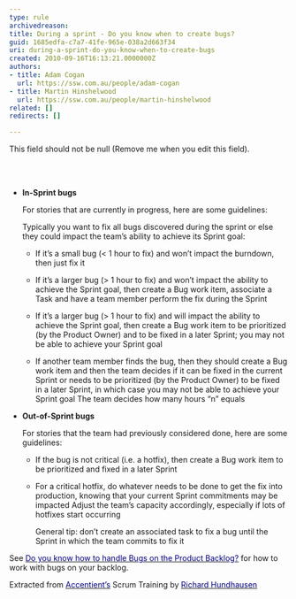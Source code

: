 ```yaml
---
type: rule
archivedreason: 
title: During a sprint - Do you know when to create bugs?
guid: 1685edfa-c7a7-41fe-965e-038a2d663f34
uri: during-a-sprint-do-you-know-when-to-create-bugs
created: 2010-09-16T16:13:21.0000000Z
authors:
- title: Adam Cogan
  url: https://ssw.com.au/people/adam-cogan
- title: Martin Hinshelwood
  url: https://ssw.com.au/people/martin-hinshelwood
related: []
redirects: []

---
```



This field should not be null (Remove me when you edit this field).
<br><excerpt class='endintro'></excerpt><br>

  <p>&#160;</p>
<ul>
    <li>
    <p><strong>In-Sprint bugs </strong></p>
    <p>For stories that are currently in progress, here are some guidelines&#58;</p>
    <p>Typically you want to fix all bugs discovered during the sprint or else they could impact the team’s ability to achieve its Sprint goal&#58;</p>
    <ul>
        <li>
        <p>If it’s a small bug (&lt; 1 hour to fix) and won’t impact the burndown, then just fix it </p>
        </li>
        <li>
        <p>If it’s a larger bug (&gt; 1 hour to fix) and won’t impact the ability to achieve the Sprint goal, then create a Bug work item, associate a Task and have a team member perform the fix during the Sprint </p>
        </li>
        <li>
        <p>If it’s a larger bug (&gt; 1 hour to fix) and will impact the ability to achieve the Sprint goal, then create a Bug work item to be prioritized (by the Product Owner) and to be fixed in a later Sprint; you may not be able to achieve your Sprint goal</p>
        </li>
        <li>
        <p>If another team member finds the bug, then they should create a Bug work item and then the team decides if it can be fixed in the current Sprint or needs to be prioritized (by the Product Owner) to be fixed in a later Sprint, in which case you may not be able to achieve your Sprint goal The team decides how many hours “n” equals</p>
        </li>
    </ul>
    </li>
    <li>
    <p><strong>Out-of-Sprint bugs </strong></p>
    <p>For stories that the team had previously considered done, here are some guidelines&#58; </p>
    <ul>
        <li>
        <p>If the bug is not critical (i.e. a hotfix), then create a Bug work item to be prioritized and fixed in a later Sprint</p>
        </li>
        <li>
        <p>For a critical hotfix, do whatever needs to be done to get the fix into production, knowing that your current Sprint commitments may be impacted Adjust the team’s capacity accordingly, especially if lots of hotfixes start occurring</p>
        <p>General tip&#58; don’t create an associated task to fix a bug until the Sprint in which the team commits to fix it</p>
        </li>
    </ul>
    </li>
</ul>
<p>See&#160;<a href="/Standards/Management/RulesToBetterScrumUsingTFS/Pages/BugsontheProductBacklog.aspx"><font color="#000080">Do you know how to handle Bugs on the Product Backlog?</font></a>&#160;for how to work with bugs on your backlog.</p>
<p>Extracted from <a href="http&#58;//www.accentient.com/scrum.aspx"><font color="#000080">Accentient’s</font></a> Scrum Training by <a href="http&#58;//blog.hundhausen.com/"><font color="#000080">Richard Hundhausen</font></a></p>



